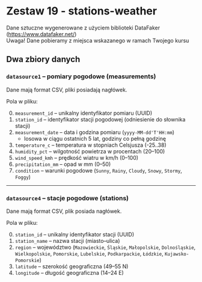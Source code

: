 # Zestaw 19 - stations-weather

Dane sztuczne wygenerowane z użyciem biblioteki DataFaker (https://www.datafaker.net/)  
Uwaga! Dane pobieramy z miejsca wskazanego w ramach Twojego kursu

## Dwa zbiory danych

### `datasource1` – pomiary pogodowe (measurements)

Dane mają format CSV, pliki posiadają nagłówek.  

Pola w pliku:

0. `measurement_id` – unikalny identyfikator pomiaru (UUID)  
1. `station_id` – identyfikator stacji pogodowej (odniesienie do słownika stacji)  
2. `measurement_date` – data i godzina pomiaru (`yyyy-MM-dd'T'HH:mm`)  
   - losowa w ciągu ostatnich 5 lat, godziny co pełną godzinę  
3. `temperature_c` – temperatura w stopniach Celsjusza (-25..38)  
4. `humidity_pct` – wilgotność powietrza w procentach (20–100)  
5. `wind_speed_kmh` – prędkość wiatru w km/h (0–100)  
6. `precipitation_mm` – opad w mm (0–50)  
7. `condition` – warunki pogodowe (`Sunny`, `Rainy`, `Cloudy`, `Snowy`, `Stormy`, `Foggy`)  

---

### `datasource4` – stacje pogodowe (stations)

Dane mają format CSV, plik posiada nagłówek.  

Pola w pliku:

0. `station_id` – unikalny identyfikator stacji (UUID)  
1. `station_name` – nazwa stacji (miasto–ulica)  
2. `region` – województwo (`Mazowieckie`, `Śląskie`, `Małopolskie`, `Dolnośląskie`, `Wielkopolskie`, `Pomorskie`, `Lubelskie`, `Podkarpackie`, `Łódzkie`, `Kujawsko-Pomorskie`)  
3. `latitude` – szerokość geograficzna (49–55 N)  
4. `longitude` – długość geograficzna (14–24 E)  
